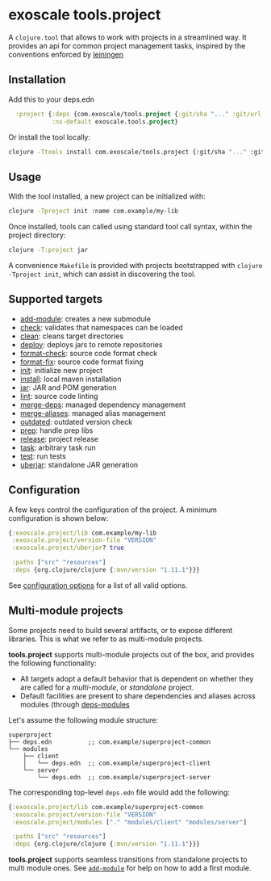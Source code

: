 # exoscale tools.project

A `clojure.tool` that allows to work with projects in a streamlined way.
It provides an api for common project management tasks, inspired by
the conventions enforced by [leiningen](http://leiningen.org)

## Installation

Add this to your deps.edn

``` clj
  :project {:deps {com.exoscale/tools.project {:git/sha "..." :git/url "git@github.com:exoscale/tools.project.git"}}
            :ns-default exoscale.tools.project}
```

Or install the tool locally:

``` bash
clojure -Ttools install com.exoscale/tools.project {:git/sha "..." :git/url ""} :as project
```

## Usage

With the tool installed, a new project can be initialized with:

``` bash
clojure -Tproject init :name com.example/my-lib
```

Once installed, tools can called using standard tool call syntax, within the project
directory:

``` bash
clojure -T:project jar
```

A convenience `Makefile` is provided with projects bootstrapped with
`clojure -Tproject init`, which can assist in discovering the tool.

## Supported targets

- [add-module](doc/target/add-module.md): creates a new submodule
- [check](doc/target/check.md): validates that namespaces can be loaded
- [clean](doc/target/clean.md): cleans target directories
- [deploy](doc/target/deploy.md): deploys jars to remote repositories
- [format-check](doc/target/format-check.md): source code format check
- [format-fix](doc/target/format-fix.md): source code format fixing
- [init](doc/target/init.md): initialize new project
- [install](doc/target/install.md): local maven installation
- [jar](doc/target/jar.md): JAR and POM generation
- [lint](doc/target/lint.md): source code linting
- [merge-deps](doc/target/merge-deps.md): managed dependency management
- [merge-aliases](doc/target/merge-aliases.md): managed alias management
- [outdated](doc/target/outdated.md): outdated version check
- [prep](doc/target/prep.md): handle prep libs
- [release](doc/target/release.md): project release
- [task](doc/target/task.md): arbitrary task run
- [test](doc/target/test.md): run tests
- [uberjar](doc/target/uberjar.md): standalone JAR generation

## Configuration

A few keys control the configuration of the project. A minimum configuration
is shown below:

```clojure
{:exoscale.project/lib com.example/my-lib
 :exoscale.project/version-file "VERSION"
 :exoscale.project/uberjar? true

 :paths ["src" "resources"]
 :deps {org.clojure/clojure {:mvn/version "1.11.1"}}}
```

See [configuration options](doc/config-options.md) for a list of
all valid options.

## Multi-module projects

Some projects need to build several artifacts, or to expose different libraries.
This is what we refer to as multi-module projects.

**tools.project** supports multi-module projects out of the box, and provides the
following functionality:

- All targets adopt a default behavior that is dependent on whether they are called
  for a *multi-module*, or *standalone* project.
- Default facilities are present to share dependencies and aliases across modules (through [deps-modules](https://github.com/exoscale/deps-modules)

Let's assume the following module structure:

```
superproject
├── deps.edn          ;; com.example/superproject-common
└── modules
    ├── client
    │   └── deps.edn  ;; com.example/superproject-client
    └── server
        └── deps.edn  ;; com.example/superproject-server
```

The corresponding top-level `deps.edn` file would
add the following:

``` clojure
{:exoscale.project/lib com.example/superproject-common
 :exoscale.project/version-file "VERSION"
 :exoscale.project/modules ["." "modules/client" "modules/server"]

 :paths ["src" "resources"]
 :deps {org.clojure/clojure {:mvn/version "1.11.1"}}}
```

**tools.project** supports seamless transitions from standalone projects
to multi module ones. See [`add-module`](doc/target/add-module.md) for
help on how to add a first module.

